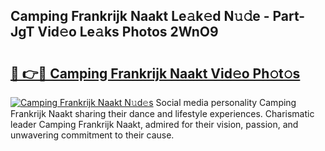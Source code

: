 ## Camping Frankrijk Naakt Le𝚊k𝚎d N𝚞𝚍e - Part-JgT Vid𝚎o Le𝚊ks Photos 2WnO9

# <h2><a href="http://fbaiwi9.evod.top/?m=Camping+Frankrijk+Naakt">🔗 👉🔴 Camping Frankrijk Naakt Vid𝚎o Ph𝚘t𝚘s</a></h2>

[![Camping Frankrijk Naakt N𝚞d𝚎s](https://i.imgur.com/8V9OHl7.gif)](http://fbaiwi9.evod.top/?m=Camping+Frankrijk+Naakt)
Social media personality Camping Frankrijk Naakt sharing their dance and lifestyle experiences. Charismatic leader Camping Frankrijk Naakt, admired for their vision, passion, and unwavering commitment to their cause. 
